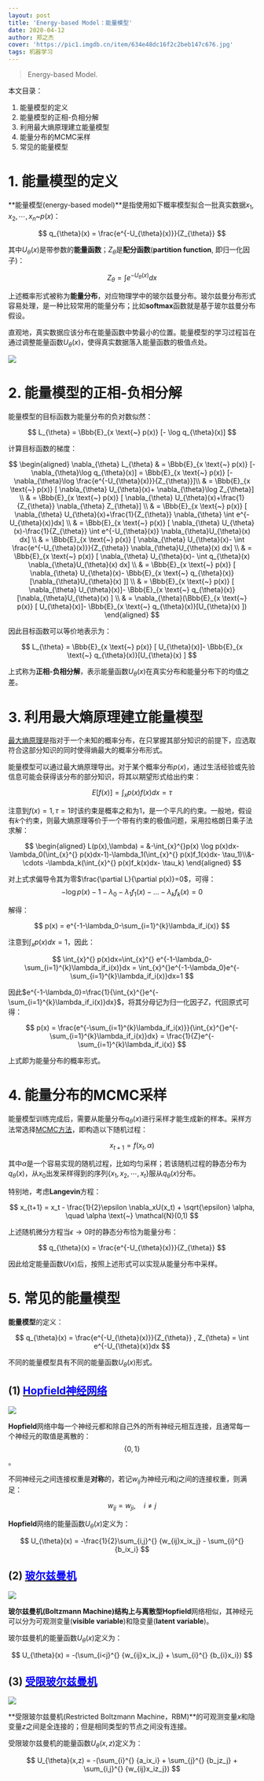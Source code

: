 ```yaml
---
layout: post
title: 'Energy-based Model：能量模型'
date: 2020-04-12
author: 郑之杰
cover: 'https://pic1.imgdb.cn/item/634e48dc16f2c2beb147c676.jpg'
tags: 机器学习
---
```


> Energy-based Model.

本文目录：
1. 能量模型的定义
2. 能量模型的正相-负相分解
3. 利用最大熵原理建立能量模型
4. 能量分布的MCMC采样
5. 常见的能量模型

# 1. 能量模型的定义

**能量模型(energy-based model)**是指使用如下概率模型拟合一批真实数据$x_1,x_2,\cdots,x_n$~$p(x)$：

$$ q_{\theta}(x) = \frac{e^{-U_{\theta}(x)}}{Z_{\theta}} $$

其中$U_{\theta}(x)$是带参数的**能量函数**；$Z_{\theta}$是**配分函数**(**partition function**, 即归一化因子)：

$$ Z_{\theta} = \int e^{-U_{\theta}(x)}dx $$

上述概率形式被称为**能量分布**，对应物理学中的玻尔兹曼分布。玻尔兹曼分布形式容易处理，是一种比较常用的能量分布；比如**softmax**函数就是基于玻尔兹曼分布假设。

直观地，真实数据应该分布在能量函数中势最小的位置。能量模型的学习过程旨在通过调整能量函数$U_{\theta}(x)$，使得真实数据落入能量函数的极值点处。

![](https://pic1.imgdb.cn/item/634e13f716f2c2beb1b9d59f.jpg)

# 2. 能量模型的正相-负相分解

能量模型的目标函数为能量分布的负对数似然：

$$ L_{\theta} = \Bbb{E}_{x \text{~} p(x)} [- \log q_{\theta}(x)]  $$

计算目标函数的梯度：

$$ \begin{aligned} \nabla_{\theta} L_{\theta} & =  \Bbb{E}_{x \text{~} p(x)} [- \nabla_{\theta}\log q_{\theta}(x)] = \Bbb{E}_{x \text{~} p(x)} [- \nabla_{\theta}\log \frac{e^{-U_{\theta}(x)}}{Z_{\theta}}]\\ & = \Bbb{E}_{x \text{~} p(x)} [ \nabla_{\theta} U_{\theta}(x)+ \nabla_{\theta}\log Z_{\theta}] \\ & = \Bbb{E}_{x \text{~} p(x)} [ \nabla_{\theta} U_{\theta}(x)+\frac{1}{Z_{\theta}} \nabla_{\theta} Z_{\theta}] \\ & = \Bbb{E}_{x \text{~} p(x)} [ \nabla_{\theta} U_{\theta}(x)+\frac{1}{Z_{\theta}} \nabla_{\theta} \int e^{-U_{\theta}(x)}dx] \\ & = \Bbb{E}_{x \text{~} p(x)} [ \nabla_{\theta} U_{\theta}(x)-\frac{1}{Z_{\theta}} \int e^{-U_{\theta}(x)}  \nabla_{\theta}U_{\theta}(x) dx]  \\ & = \Bbb{E}_{x \text{~} p(x)} [ \nabla_{\theta} U_{\theta}(x)- \int \frac{e^{-U_{\theta}(x)}}{Z_{\theta}}  \nabla_{\theta}U_{\theta}(x) dx] \\ & = \Bbb{E}_{x \text{~} p(x)} [ \nabla_{\theta} U_{\theta}(x)- \int q_{\theta}(x) \nabla_{\theta}U_{\theta}(x) dx] \\ & = \Bbb{E}_{x \text{~} p(x)} [ \nabla_{\theta} U_{\theta}(x)-  \Bbb{E}_{x \text{~} q_{\theta}(x)}[\nabla_{\theta}U_{\theta}(x) ]] \\ & = \Bbb{E}_{x \text{~} p(x)} [ \nabla_{\theta} U_{\theta}(x)]-  \Bbb{E}_{x \text{~} q_{\theta}(x)}[\nabla_{\theta}U_{\theta}(x) ] \\ & = \nabla_{\theta}(\Bbb{E}_{x \text{~} p(x)} [  U_{\theta}(x)]-  \Bbb{E}_{x \text{~} q_{\theta}(x)}[U_{\theta}(x) ]) \end{aligned} $$

因此目标函数可以等价地表示为：

$$ L_{\theta} = \Bbb{E}_{x \text{~} p(x)} [  U_{\theta}(x)]-  \Bbb{E}_{x \text{~} q_{\theta}(x)}[U_{\theta}(x) ] $$

上式称为**正相-负相分解**，表示能量函数$U_{\theta}(x)$在真实分布和能量分布下的均值之差。

# 3. 利用最大熵原理建立能量模型

[最大熵原理](https://0809zheng.github.io/2021/07/20/me.html#2-%E6%9C%80%E5%A4%A7%E7%86%B5%E5%8E%9F%E7%90%86-the-maximum-entropy-principle)是指对于一个未知的概率分布，在只掌握其部分知识的前提下，应选取符合这部分知识的同时使得熵最大的概率分布形式。

能量模型可以通过最大熵原理导出。对于某个概率分布$p(x)$，通过生活经验或先验信息可能会获得该分布的部分知识，将其以期望形式给出约束：

$$ E[f(x)] = \int_{x}^{} p(x)f(x)dx = \tau $$

注意到$f(x)=1,\tau=1$时该约束是概率之和为$1$，是一个平凡的约束。一般地，假设有$k$个约束，则最大熵原理等价于一个带有约束的极值问题，采用拉格朗日乘子法求解：

$$ \begin{aligned} L(p(x),\lambda) = &-\int_{x}^{}p(x) \log p(x)dx-\lambda_0(\int_{x}^{} p(x)dx-1)-\lambda_1(\int_{x}^{} p(x)f_1(x)dx-  \tau_1)\\&- \cdots -\lambda_k(\int_{x}^{} p(x)f_k(x)dx-  \tau_k) \end{aligned} $$


对上式求偏导令其为零$\frac{\partial L}{\partial p(x)}=0$，可得：
$$ -\log p(x) -1-\lambda_0-\lambda_1f_1(x)-...-\lambda_kf_k(x)=0 $$

解得：

$$ p(x) = e^{-1-\lambda_0-\sum_{i=1}^{k}\lambda_if_i(x)} $$

注意到$\int_{x}^{} p(x)dx=1$，因此：

$$ \int_{x}^{} p(x)dx=\int_{x}^{} e^{-1-\lambda_0-\sum_{i=1}^{k}\lambda_if_i(x)}dx = \int_{x}^{}e^{-1-\lambda_0}e^{-\sum_{i=1}^{k}\lambda_if_i(x)}dx=1 $$

因此$e^{-1-\lambda_0}=\frac{1}{\int_{x}^{}e^{-\sum_{i=1}^{k}\lambda_if_i(x)}dx}$，将其分母记为归一化因子$Z$，代回原式可得：

$$ p(x) = \frac{e^{-\sum_{i=1}^{k}\lambda_if_i(x)}}{\int_{x}^{}e^{-\sum_{i=1}^{k}\lambda_if_i(x)}dx} = \frac{1}{Z}e^{-\sum_{i=1}^{k}\lambda_if_i(x)} $$

上式即为能量分布的概率形式。

# 4. 能量分布的MCMC采样

能量模型训练完成后，需要从能量分布$q_{\theta}(x)$进行采样才能生成新的样本。采样方法常选择[MCMC方法](https://0809zheng.github.io/2022/10/17/sampling.html)，即构造以下随机过程：

$$ x_{t+1} = f(x_t,\alpha) $$

其中$\alpha$是一个容易实现的随机过程，比如均匀采样；若该随机过程的静态分布为$q_{\theta}(x)$，从$x_0$出发采样得到的序列$\{x_1,x_2,\cdots,x_t\}$服从$q_{\theta}(x)$分布。

特别地，考虑**Langevin**方程：

$$ x_{t+1} = x_t - \frac{1}{2}\epsilon \nabla_xU(x_t) + \sqrt{\epsilon} \alpha, \quad \alpha \text{~} \mathcal{N}(0,1) $$

上述随机微分方程当$\epsilon \to 0$时的静态分布恰为能量分布：

$$ q_{\theta}(x) = \frac{e^{-U_{\theta}(x)}}{Z_{\theta}} $$

因此给定能量函数$U(x)$后，按照上述形式可以实现从能量分布中采样。

# 5. 常见的能量模型

**能量模型**的定义：

$$ q_{\theta}(x) = \frac{e^{-U_{\theta}(x)}}{Z_{\theta}} , Z_{\theta} = \int e^{-U_{\theta}(x)}dx $$

不同的能量模型具有不同的能量函数$U_{\theta}(x)$形式。

## (1) [<font color=blue>Hopfield神经网络</font>](https://0809zheng.github.io/2020/04/13/hopfield-network.html)

![](https://pic.downk.cc/item/5e9464d5c2a9a83be50658b8.jpg)


**Hopfield**网络中每一个神经元都和除自己外的所有神经元相互连接，且通常每一个神经元的取值是离散的：$$\{0,1\}$$。

不同神经元之间连接权重是**对称**的，若记$w_{ij}$为神经元$i$和$j$之间的连接权重，则满足：

$$ w_{ij} = w_{ji}, \quad i ≠ j $$

**Hopfield**网络的能量函数$U_{\theta}(x)$定义为：

$$ U_{\theta}(x) = -\frac{1}{2}\sum_{i,j}^{} {w_{ij}x_ix_j} - \sum_{i}^{} {b_ix_i} $$


## (2) [<font color=blue>玻尔兹曼机</font>](https://0809zheng.github.io/2020/04/14/boltzmann-machine.html)

![](https://pic.downk.cc/item/5e954cbbc2a9a83be594d120.jpg)

**玻尔兹曼机(Boltzmann Machine)**结构上与离散型**Hopfield**网络相似，其神经元可以分为可观测变量(**visible variable**)和隐变量(**latent variable**)。

玻尔兹曼机的能量函数$U_{\theta}(x)$定义为：

$$ U_{\theta}(x) = -(\sum_{i<j}^{} {w_{ij}x_ix_j} + \sum_{i}^{} {b_{i}x_i}) $$

## (3) [<font color=blue>受限玻尔兹曼机</font>](https://0809zheng.github.io/2020/04/15/restricted-boltzmann-machine.html)

![](https://pic.downk.cc/item/5e9676a8c2a9a83be55aca1e.jpg)

**受限玻尔兹曼机(Restricted Boltzmann Machine，RBM)**的可观测变量$x$和隐变量$z$之间是全连接的；但是相同类型的节点之间没有连接。

受限玻尔兹曼机的能量函数$U_{\theta}(x,z)$定义为：

$$ U_{\theta}(x,z) = -(\sum_{i}^{} {a_ix_i} + \sum_{j}^{} {b_jz_j} + \sum_{i,j}^{} {w_{ij}x_iz_j})  $$